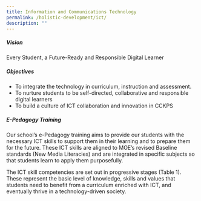```yaml
---
title: Information and Communications Technology
permalink: /holistic-development/ict/
description: ""
---
```

##### **Vision**

Every Student, a Future-Ready and Responsible Digital Learner

##### **Objectives**

* To integrate the technology in curriculum, instruction and assessment.
* To nurture students to be self-directed, collaborative and responsible digital learners
* To build a culture of ICT collaboration and innovation in CCKPS

##### **E-Pedagogy Training**

Our school’s e-Pedagogy training aims to provide our students with the necessary ICT skills to support them in their learning and to prepare them for the future. These ICT skills are aligned to MOE’s revised Baseline standards (New Media Literacies) and are integrated in specific subjects so that students learn to apply them purposefully.

  

The ICT skill competencies are set out in progressive stages (Table 1). These represent the basic level of knowledge, skills and values that students need to benefit from a curriculum enriched with ICT, and eventually thrive in a technology-driven society.